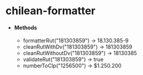 # chilean-formatter
- #### Methods 
    - formatterRut("181303859") -> 18.130.385-9
    - cleanRutWithDv("181303859") -> 181303859 
    - cleanRutWithoutDv("181303859") -> 18130385
    - validateRut("181303859")  -> true
    - numberToClp("1256500") -> $1.250.200 
